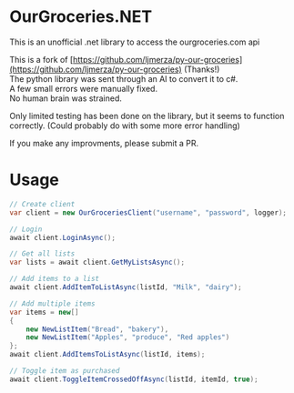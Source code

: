 # OurGroceries.NET
This is an unofficial .net library to access the ourgroceries.com api

This is a fork of [https://github.com/ljmerza/py-our-groceries](https://github.com/ljmerza/py-our-groceries) (Thanks!)  
The python library was sent through an AI to convert it to c#.  
A few small errors were manually fixed.  
No human brain was strained.

Only limited testing has been done on the library, but it seems to function correctly. (Could probably do with some more error handling)

If you make any improvments, please submit a PR.

# Usage

```c#
// Create client
var client = new OurGroceriesClient("username", "password", logger);

// Login
await client.LoginAsync();

// Get all lists
var lists = await client.GetMyListsAsync();

// Add items to a list
await client.AddItemToListAsync(listId, "Milk", "dairy");

// Add multiple items
var items = new[]
{
    new NewListItem("Bread", "bakery"),
    new NewListItem("Apples", "produce", "Red apples")
};
await client.AddItemsToListAsync(listId, items);

// Toggle item as purchased
await client.ToggleItemCrossedOffAsync(listId, itemId, true);
```